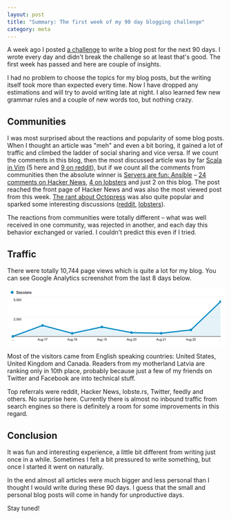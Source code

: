 ```yaml
---
layout: post
title: "Summary: The first week of my 90 day blogging challenge"
category: meta
---
```


A week ago I posted [a challenge](http://lauris.github.io/2014/08/14/blog-like-theres-nobody-reading/) to write a blog post for the next 90 days. I wrote every day and didn't break the challenge so at least that's good. The first week has passed and here are couple of insights. 

<!-- more -->

I had no problem to choose the topics for my blog posts, but the writing itself took more than expected every time. Now I have dropped any estimations and will try to avoid writing late at night. I also learned few new grammar rules and a couple of new words too, but nothing crazy. 

## Communities

I was most surprised about the reactions and popularity of some blog posts. When I thought an article was "meh" and even a bit boring, it gained a lot of traffic and climbed the ladder of social sharing and vice versa. If we count the comments in this blog, then the most discussed article was by far [Scala in Vim](http://lauris.github.io/vim/2014/08/21/scala-in-vim/) (5 here and [9 on reddit](http://www.reddit.com/r/scala/comments/2e9qge/scala_in_vim/)), but if we count all the comments from communities then the absolute winner is [Servers are fun: Ansible](http://lauris.github.io/servers/2014/08/22/servers-are-fun-ansible/) – [24 comments on Hacker News](https://news.ycombinator.com/item?id=8215614), [4 on lobsters](https://lobste.rs/s/e4aqw6/servers_are_fun_ansible) and just 2 on this blog. The post reached the front page of Hacker News and was also the most viewed post from this week. [The rant about Octopress](http://lauris.github.io/blogging/2014/08/16/jekyll-vs-octopress/) was also quite popular and sparked some interesting discussions ([reddit](http://www.reddit.com/r/programming/comments/2dr5ue/a_tiny_rant_jekyll_vs_octopress/), [lobsters](https://lobste.rs/s/qsqkbz/a_tiny_rant_jekyll_vs_octopress)). 

The reactions from communities were totally different – what was well received in one community, was rejected in another, and each day this behavior exchanged or varied. I couldn't predict this even if I tried. 

## Traffic

There were totally 10,744 page views which is quite a lot for my blog. You can see Google Analytics screenshot from the last 8 days below.

<img src="/images/blog/google-analytics.png" alt="Google Analytics screenshot">

Most of the visitors came from English speaking countries: United States, United Kingdom and Canada. Readers from my motherland Latvia are ranking only in 10th place, probably because just a few of my friends on Twitter and Facebook are into technical stuff.

Top referrals were reddit, Hacker News, lobste.rs, Twitter, feedly and others. No surprise here. Currently there is almost no inbound traffic from search engines so there is definitely a room for some improvements in this regard.

## Conclusion

It was fun and interesting experience, a little bit different from writing just once in a while. Sometimes I felt a bit pressured to write something, but once I started it went on naturally.

In the end almost all articles were much bigger and less personal than I thought I would write during these 90 days. I guess that the small and personal blog posts will come in handy for unproductive days.

Stay tuned!
